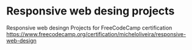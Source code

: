 # Responsive web desing projects
Responsive web desingn Projects for FreeCodeCamp certification
https://www.freecodecamp.org/certification/micheloliveira/responsive-web-design

